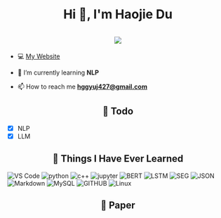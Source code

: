 <h1 align="center">Hi 👋, I'm Haojie Du <br><br> <img src="https://komarev.com/ghpvc/?username=wangzaimieyoutou&style=for-the-badge"></h1>

- 💻 [My Website](https://github.com/wangzaimieyoutou)

- 🌱 I’m currently learning **NLP**

- 📫 How to reach me **hggyuj427@gmail.com**


<h2 align="center">📓 Todo </h2>  

- [x] NLP
- [x] LLM

<h2 align="center">📓 Things I Have Ever Learned </h2>  
<p>
   <img alt="VS Code" src="https://img.shields.io/badge/Visual_Studio_Code-0078D4?style=for-the-badge&logo=visual%20studio%20code&logoColor=white" />
   <img alt="python" src="https://img.shields.io/badge/python-E34F26?style=for-the-badge&logo=python&logoColor=white" />
   <img alt="c++" src="https://img.shields.io/badge/c++-1572B6?style=for-the-badge&logoColor=white" />
   <img alt="jupyter" src="https://img.shields.io/badge/jupyter-323330?style=for-the-badge&logoColor=F7DF1E" />
   <img alt="BERT" src="https://img.shields.io/badge/BERT-0769AD?style=for-the-badge&logoColor=white" />
   <img alt="LSTM" src="https://img.shields.io/badge/LSTM-777BB4?style=for-the-badge&logoColor=white" />
  <img alt="SEG" src="https://img.shields.io/badge/SEG-FFD43B?style=for-the-badge&logoColor=blue" />
   <img alt="JSON" src="https://img.shields.io/badge/json-5E5C5C?style=for-the-badge&logo=json&logoColor=white" />
   <img alt="Markdown" src="https://img.shields.io/badge/Markdown-000000?style=for-the-badge&logo=markdown&logoColor=white" />
   <img alt="MySQL" src="https://img.shields.io/badge/MySQL-005C84?style=for-the-badge&logo=mysql&logoColor=white" />
   <img alt="GITHUB" src="https://img.shields.io/badge/GitHub-100000?style=for-the-badge&logo=github&logoColor=white" />
  <img alt="Linux" src="https://img.shields.io/badge/Linux-FCC624?style=for-the-badge&logo=linux&logoColor=black" />
  
</p>

<h2 align="center">📓 Paper </h2>  
